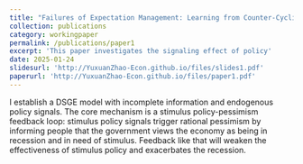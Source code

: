 ```yaml
---
title: "Failures of Expectation Management: Learning from Counter-Cyclical Signalling Policy"
collection: publications
category: workingpaper
permalink: /publications/paper1
excerpt: 'This paper investigates the signaling effect of policy'
date: 2025-01-24
slidesurl: 'http://YuxuanZhao-Econ.github.io/files/slides1.pdf'
paperurl: 'http://YuxuanZhao-Econ.github.io/files/paper1.pdf'
---
```


I establish a DSGE model with incomplete information and endogenous policy signals. The core mechanism is a stimulus policy-pessimism feedback loop: stimulus policy signals trigger rational pessimism by informing people that the government views the economy as being in recession and in need of stimulus. Feedback like that will weaken the effectiveness of stimulus policy and exacerbates the recession.
